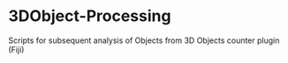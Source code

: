# 3DObject-Processing
Scripts for subsequent analysis of Objects from 3D Objects counter plugin (Fiji)
